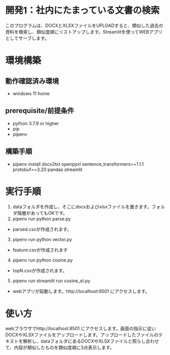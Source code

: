 # 開発1：社内にたまっている文書の検索
このプログラムは、DOCXとXLSXファイルをUPLOADすると、類似した過去の資料を検索し、類似度順にリストアップします。Streamlitを使ってWEBアプリとしてサーブします。

# 環境構築
## 動作確認済み環境
- windows 11 home
## prerequisite/前提条件
- python 3.7.9 or higher
- pip
- pipenv
## 構築手順
- pipenv install docx2txt openpyxl sentence_transformers==1.1.1 protobuf==3.20 pandas streamlit

# 実行手順
1. dataフォルダを作成し、そこにdocxおよびxlsxファイルを置きます。フォルダ階層があってもOKです。
2. pipenv run python parse.py
  - parsed.csvが作成されます。
3. pipenv run python vector.py
  - feature.csvが作成されます
4. pipenv run python cosine.py
  - topN.csvが作成されます。
5. pipenv run streamlit run cosine_st.py
  - webアプリが起動します。http://localhost:8501 にアクセスします。

# 使い方
webブラウザでhttp://localhost:8501 にアクセスします。画面の指示に従いDOCXやXLSXファイルをアップロードします。アップロードしたファイルのテキストを解析し、dataフォルダにあるDOCXやXLSXファイルと照らし合わせて、内容が類似したものを類似度順に3点表示します。
